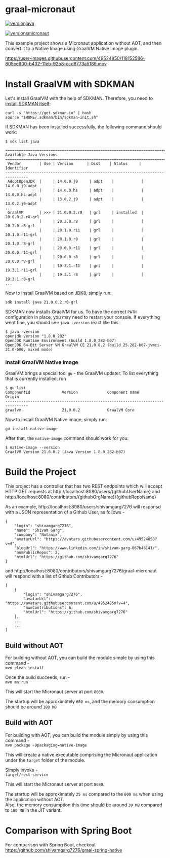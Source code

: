 # graal-micronaut  

[![versionjava](https://img.shields.io/badge/graalvm_ce-21.0.0.2_JDK8-orange.svg?logo=java)](https://www.graalvm.org/)  

[![versionsmicronaut](https://img.shields.io/badge/micronaut-2.5.1-blue)](https://github.com/micronaut-projects)  

This example project shows a Micronaut application without AOT, and then convert it to a Native Image using GraalVM Native Image plugin.  


https://user-images.githubusercontent.com/49524850/118152586-805ee800-b432-11eb-92b8-ccd8773a5189.mov


# Install GraalVM with SDKMAN

Let's install GraalVM with the help of SDKMAN. Therefore, you need to [install SDKMAN itself](https://sdkman.io/install):

```
curl -s "https://get.sdkman.io" | bash
source "$HOME/.sdkman/bin/sdkman-init.sh"
```

If SDKMAN has been installed successfully, the following command should work:

```
$ sdk list java

================================================================================
Available Java Versions
================================================================================
 Vendor        | Use | Version      | Dist    | Status     | Identifier
--------------------------------------------------------------------------------
 AdoptOpenJDK  |     | 14.0.0.j9     | adpt    |            | 14.0.0.j9-adpt
               |     | 14.0.0.hs     | adpt    |            | 14.0.0.hs-adpt
               |     | 13.0.2.j9     | adpt    |            | 13.0.2.j9-adpt
... 
 GraalVM       | >>> | 21.0.0.2.r8   | grl     | installed  | 20.0.0.2.r8-grl
               |     | 20.2.0.r8     | grl     |            | 20.2.0.r8-grl
               |     | 20.1.0.r11    | grl     |            | 20.1.0.r11-grl
               |     | 20.1.0.r8     | grl     |            | 20.1.0.r8-grl
               |     | 20.0.0.r11    | grl     |            | 20.0.0.r11-grl
               |     | 20.0.0.r8     | grl     |            | 20.0.0.r8-grl
               |     | 19.3.1.r11    | grl     |            | 19.3.1.r11-grl
               |     | 19.3.1.r8     | grl     |            | 19.3.1.r8-grl
...
```

Now to install GraalVM based on JDK8, simply run:

```
sdk install java 21.0.0.2.r8-grl
``` 

SDKMAN now installs GraalVM for us.
To have the correct `PATH` configuration in place, you may need to restart your console. If everything went fine, you should see `java -version` react like this:

```
$ java -version
openjdk version "1.8.0_282"
OpenJDK Runtime Environment (build 1.8.0_282-b07)
OpenJDK 64-Bit Server VM GraalVM CE 21.0.0.2 (build 25.282-b07-jvmci-21.0-b06, mixed mode)
```


### Install GraalVM Native Image

GraalVM brings a special tool `gu` - the GraalVM updater. To list everything that is currently installed, run

```
$ gu list
ComponentId              Version             Component name      Origin
--------------------------------------------------------------------------------
graalvm                  21.0.0.2            GraalVM Core
```

Now to install GraalVM Native image, simply run:

```
gu install native-image
```

After that, the `native-image` command should work for you:

```
$ native-image --version
GraalVM Version 21.0.0.2 (Java Version 1.8.0_282-b07)
```

# Build the Project

This project has a controller that has two REST endpoints which will accept HTTP GET requests at 
http://localhost:8080/users/{githubUserName} and http://localhost:8080/contributors/{githubOrgName}/{githubRepoName}


As an example, http://localhost:8080/users/shivamgarg7276 will responsd with a JSON representation of a Github User, as follows - 

```
{
    "login": "shivamgarg7276",
    "name": "Shivam Garg",
    "company": "Nutanix",
    "avatarUrl": "https://avatars.githubusercontent.com/u/49524850?v=4",
    "blogUrl": "https://www.linkedin.com/in/shivam-garg-067b46141/",
    "numPublicRepos": 2,
    "htmlUrl": "https://github.com/shivamgarg7276"
}
```

and http://localhost:8080/contributors/shivamgarg7276/graal-micronaut will respond with a list of Github Contributors -

```
[
    {
        "login": "shivamgarg7276",
        "avatarUrl": "https://avatars.githubusercontent.com/u/49524850?v=4",
        "numContributions": 6,
        "htmlUrl": "https://github.com/shivamgarg7276"
    },
    ...
    ...
]
```

## Build without AOT

For building without AOT, you can build the module simple by using this command -  
`mvn clean install`

Once the build succeeds, run -  
`mvn mn:run`

This will start the Micronaut server at port `8080`.   

The startup will be approximately `600 ms`, and the memory consumption should be around `180 MB`


## Build with AOT

For building with AOT, you can build the module simply by using this command -  
`mvn package -Dpackaging=native-image`  

This will create a native executable comprising the Micronaut application under the `target` folder of the module.

Simply invoke -  
`target/rest-service`  

This will start the Micronaut server at port `8080`.   

The startup will be approximately `25 ms` compared to the `600 ms` when using the application without AOT.  
Also, the memory consumption this time should be around `30 MB` compared to `180 MB` in the JIT variant.

# Comparison with Spring Boot

For comparison with Spring Boot, checkout https://github.com/shivamgarg7276/graal-spring-native
